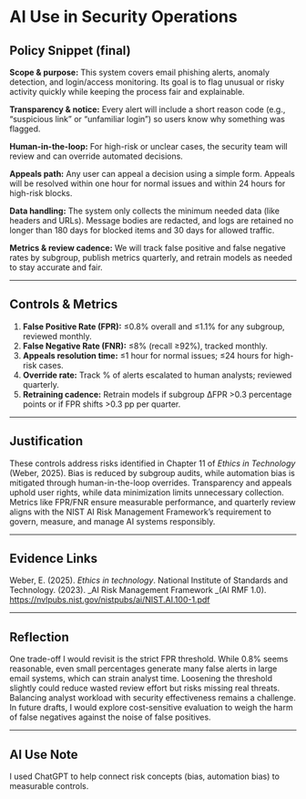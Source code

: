 # AI Use in Security Operations

## Policy Snippet (final)  
**Scope & purpose:** This system covers email phishing alerts, anomaly detection, and login/access monitoring. Its goal is to flag unusual or risky activity quickly while keeping the process fair and explainable.  

**Transparency & notice:** Every alert will include a short reason code (e.g., “suspicious link” or “unfamiliar login”) so users know why something was flagged.  

**Human-in-the-loop:** For high-risk or unclear cases, the security team will review and can override automated decisions.  

**Appeals path:** Any user can appeal a decision using a simple form. Appeals will be resolved within one hour for normal issues and within 24 hours for high-risk blocks.  

**Data handling:** The system only collects the minimum needed data (like headers and URLs). Message bodies are redacted, and logs are retained no longer than 180 days for blocked items and 30 days for allowed traffic.  

**Metrics & review cadence:** We will track false positive and false negative rates by subgroup, publish metrics quarterly, and retrain models as needed to stay accurate and fair.  

---

## Controls & Metrics  
1. **False Positive Rate (FPR):** ≤0.8% overall and ≤1.1% for any subgroup, reviewed monthly.  
2. **False Negative Rate (FNR):** ≤8% (recall ≥92%), tracked monthly.  
3. **Appeals resolution time:** ≤1 hour for normal issues; ≤24 hours for high-risk cases.  
4. **Override rate:** Track % of alerts escalated to human analysts; reviewed quarterly.  
5. **Retraining cadence:** Retrain models if subgroup ΔFPR >0.3 percentage points or if FPR shifts >0.3 pp per quarter.  

---

## Justification  
These controls address risks identified in Chapter 11 of *Ethics in Technology* (Weber, 2025). Bias is reduced by subgroup audits, while automation bias is mitigated through human-in-the-loop overrides. Transparency and appeals uphold user rights, while data minimization limits unnecessary collection. Metrics like FPR/FNR ensure measurable performance, and quarterly review aligns with the NIST AI Risk Management Framework’s requirement to govern, measure, and manage AI systems responsibly.  

---

## Evidence Links  
 Weber, E. (2025). _Ethics in technology_.
 National Institute of Standards and Technology. (2023). _AI Risk Management Framework _(AI RMF 1.0). https://nvlpubs.nist.gov/nistpubs/ai/NIST.AI.100-1.pdf 

---

## Reflection  
One trade-off I would revisit is the strict FPR threshold. While 0.8% seems reasonable, even small percentages generate many false alerts in large email systems, which can strain analyst time. Loosening the threshold slightly could reduce wasted review effort but risks missing real threats. Balancing analyst workload with security effectiveness remains a challenge. In future drafts, I would explore cost-sensitive evaluation to weigh the harm of false negatives against the noise of false positives.  

---

## AI Use Note  
I used ChatGPT to help connect risk concepts (bias, automation bias) to measurable controls.

